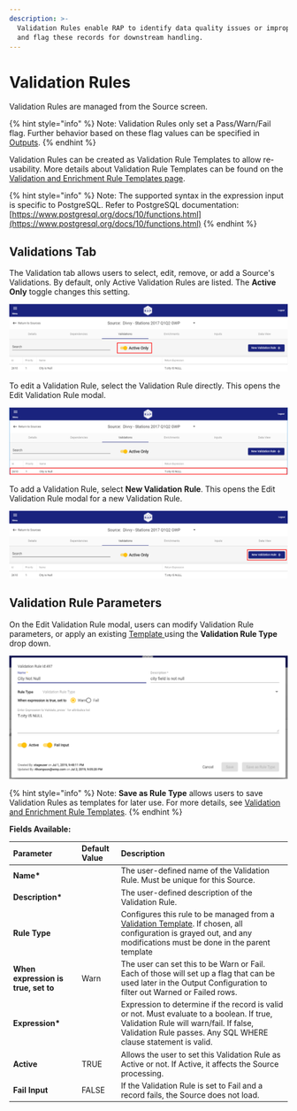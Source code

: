 ```yaml
---
description: >-
  Validation Rules enable RAP to identify data quality issues or improper logic
  and flag these records for downstream handling.
---
```


# Validation Rules

Validation Rules are managed from the Source screen. 

{% hint style="info" %}
Note: Validation Rules only set a Pass/Warn/Fail flag. Further behavior based on these flag values can be specified in [Outputs](../outputs/).
{% endhint %}

Validation Rules can be created as Validation Rule Templates to allow re-usability. More details about Validation Rule Templates can be found on the [Validation and Enrichment Rule Templates page](../validation-and-enrichment-rule-templates.md).

{% hint style="info" %}
Note: The supported syntax in the expression input is specific to PostgreSQL. Refer to PostgreSQL documentation: [https://www.postgresql.org/docs/10/functions.html](https://www.postgresql.org/docs/10/functions.html)
{% endhint %}

## Validations Tab

The Validation tab allows users to select, edit, remove, or add a Source's Validations. By default, only Active Validation Rules are listed. The **Active Only** toggle changes this setting.

![Source Validations - Active Only](../../.gitbook/assets/image%20%28149%29.png)

To edit a Validation Rule, select the Validation Rule directly. This opens the Edit Validation Rule modal.

![Source Validations - Select a Validation to Edit ](../../.gitbook/assets/image%20%28188%29.png)

To add a Validation Rule, select **New Validation** **Rule**. This opens the Edit Validation Rule modal for a new Validation Rule.

![Source Validations - New Validation Rule](../../.gitbook/assets/image%20%2875%29.png)

## Validation Rule Parameters

On the Edit Validation Rule modal, users can modify Validation Rule parameters, or apply an existing [Template ](../validation-and-enrichment-rule-templates.md)using the **Validation Rule Type** drop down.

![Edit Validation Rule](../../.gitbook/assets/image%20%2851%29.png)

{% hint style="info" %}
Note: **Save as Rule Type** allows users to save Validation Rules as templates for later use. For more details, see [Validation and Enrichment Rule Templates](../validation-and-enrichment-rule-templates.md).
{% endhint %}

**Fields Available:**

| Parameter | Default Value | Description |
| :--- | :--- | :--- |
| **Name\*** |  | The user-defined name of the Validation Rule. Must be unique for this Source. |
| **Description\*** |  | The user-defined description of the Validation Rule. |
| **Rule Type** |  | Configures this rule to be managed from a [Validation Template](../validation-and-enrichment-rule-templates.md). If chosen, all configuration is grayed out, and any modifications must be done in the parent template |
| **When expression is true, set to** | Warn | The user can set this to be Warn or Fail. Each of those will set up a flag that can be used later in the Output Configuration to filter out Warned or Failed rows. |
| **Expression\*** |  | Expression to determine if the record is valid or not. Must evaluate to a boolean. If true, Validation Rule will warn/fail. If false, Validation Rule passes. Any SQL WHERE clause statement is valid. |
| **Active** | TRUE | Allows the user to set this Validation Rule as Active or not. If Active, it affects the Source processing. |
| **Fail Input** | FALSE | If the Validation Rule is set to Fail and a record fails, the Source does not load. |

